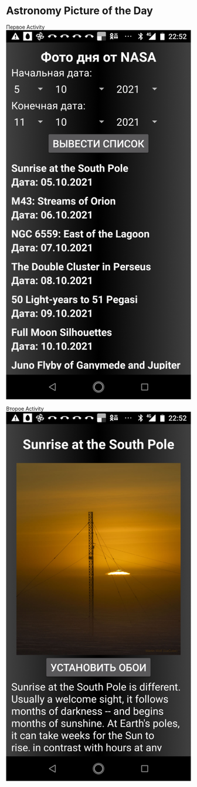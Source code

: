 # Astronomy Picture of the Day
Первое Activity<br/>
![alttext](https://github.com/Kirill1995-x/APOD/blob/master/app/src/main/res/screenshots/APOD_1.png?raw=true)

Второе Activity<br/>
![alttext](https://github.com/Kirill1995-x/APOD/blob/master/app/src/main/res/screenshots/APOD_2.png?raw=true)

